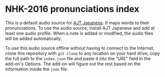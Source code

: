 # NHK-2016 pronunciations index

This is a default audio source for [AJT Japanese](https://ankiweb.net/shared/info/1344485230).
It maps words to their pronunciations.
To use the audio source, install AJT Japanese and add at least one audio profile.
When a note is added or modified, the audio files will be added automatically.

To use this audio source offline without having to connect to the Internet,
clone this repository with `git clone` to any location on your hard drive,
copy the full path to the `index.json` file and paste it into the "URL" field in the add-on's Options.
The add-on will figure out the rest based on the information inside the `json` file.
